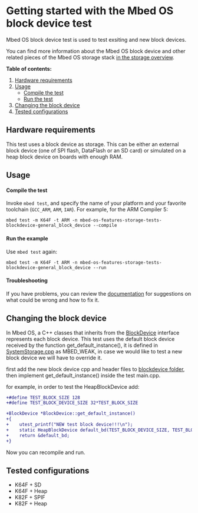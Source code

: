 # Getting started with the Mbed OS block device test

Mbed OS block device test is used to test exsiting and new block devices.

You can find more information about the Mbed OS block device and other related pieces of the Mbed OS storage stack [in the storage overview](https://os.mbed.com/docs/latest/reference/storage.html).

**Table of contents:**

1. [Hardware requirements](#hardware-requirements)
2. [Usage](#usage)
   - [Compile the test](#compile-the-test)
   - [Run the test](#run-the-test)
3. [Changing the block device](#changing-the-block-device)
4. [Tested configurations](#tested-configurations)

## Hardware requirements

This test uses a block device as storage. This can be either an external
block device (one of SPI flash, DataFlash or an SD card) or simulated on a
heap block device on boards with enough RAM.

## Usage

#### Compile the test

Invoke `mbed test`, and specify the name of your platform and your favorite
toolchain (`GCC_ARM`, `ARM`, `IAR`). For example, for the ARM Compiler 5:

```
mbed test -m K64F -t ARM -n mbed-os-features-storage-tests-blockdevice-general_block_device --compile
```

#### Run the example

Use `mbed test` again:

```
mbed test -m K64F -t ARM -n mbed-os-features-storage-tests-blockdevice-general_block_device --run
```
   
#### Troubleshooting

If you have problems, you can review the [documentation](https://os.mbed.com/docs/latest/tutorials/debugging.html)
for suggestions on what could be wrong and how to fix it.

## Changing the block device

In Mbed OS, a C++ classes that inherits from the [BlockDevice](https://os.mbed.com/docs/latest/reference/storage.html#block-devices)
interface represents each block device. 
This test uses the default block device received by the function get_default_instance(), it is defined in [SystemStorage.cpp](https://github.com/ARMmbed/mbed-os/blob/master/features/storage/system_storage/SystemStorage.cpp#L35-L77) as MBED_WEAK, in case we would like to test a new block device we will have to override it.

first add the new block device cpp and header files to [blockdevice folder](https://github.com/ARMmbed/mbed-os/tree/master/features/storage/blockdevice), then implement get_default_instance() inside the test main.cpp.

for example, in order to test the HeapBlockDevice add:

``` diff
+#define TEST_BLOCK_SIZE 128
+#define TEST_BLOCK_DEVICE_SIZE 32*TEST_BLOCK_SIZE

+BlockDevice *BlockDevice::get_default_instance()
+{
+    utest_printf("NEW test block device!!!\n");
+    static HeapBlockDevice default_bd(TEST_BLOCK_DEVICE_SIZE, TEST_BLOCK_SIZE);
+    return &default_bd;
+}
```

Now you can recompile and run.

## Tested configurations

- K64F + SD
- K64F + Heap
- K82F + SPIF
- K82F + Heap

